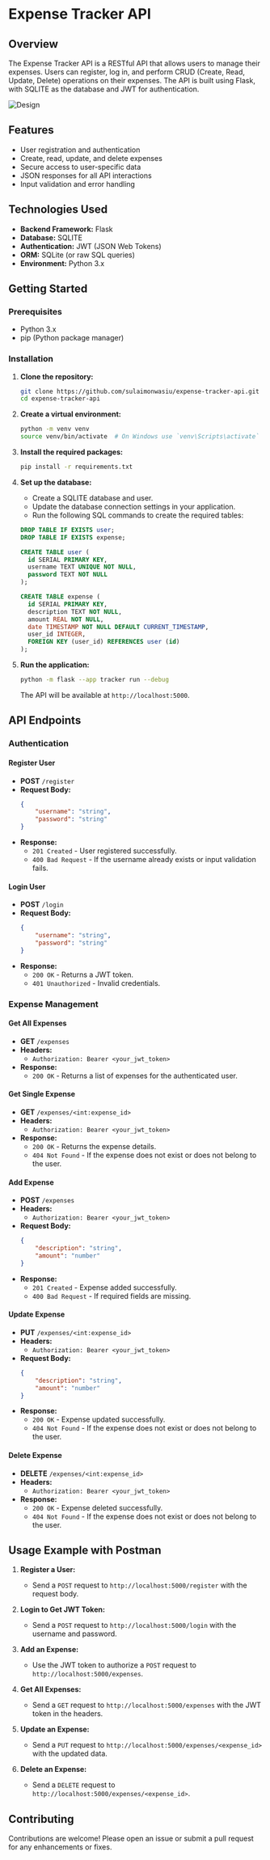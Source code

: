 # Expense Tracker API

## Overview

The Expense Tracker API is a RESTful API that allows users to manage their expenses. Users can register, log in, and perform CRUD (Create, Read, Update, Delete) operations on their expenses. The API is built using Flask, with SQLITE as the database and JWT for authentication.

![Design](./expense-tracker-design.png)

## Features

- User registration and authentication
- Create, read, update, and delete expenses
- Secure access to user-specific data
- JSON responses for all API interactions
- Input validation and error handling

## Technologies Used

- **Backend Framework:** Flask
- **Database:** SQLITE
- **Authentication:** JWT (JSON Web Tokens)
- **ORM:** SQLite (or raw SQL queries)
- **Environment:** Python 3.x

## Getting Started

### Prerequisites

- Python 3.x
- pip (Python package manager)

### Installation

1. **Clone the repository:**

   ```bash
   git clone https://github.com/sulaimonwasiu/expense-tracker-api.git
   cd expense-tracker-api
   ```

2. **Create a virtual environment:**

   ```bash
   python -m venv venv
   source venv/bin/activate  # On Windows use `venv\Scripts\activate`
   ```

3. **Install the required packages:**

   ```bash
   pip install -r requirements.txt
   ```

4. **Set up the database:**

   - Create a SQLITE database and user.
   - Update the database connection settings in your application.
   - Run the following SQL commands to create the required tables:

   ```sql
   DROP TABLE IF EXISTS user;
   DROP TABLE IF EXISTS expense;

   CREATE TABLE user (
     id SERIAL PRIMARY KEY,
     username TEXT UNIQUE NOT NULL,
     password TEXT NOT NULL
   );

   CREATE TABLE expense (
     id SERIAL PRIMARY KEY,
     description TEXT NOT NULL,
     amount REAL NOT NULL,
     date TIMESTAMP NOT NULL DEFAULT CURRENT_TIMESTAMP,
     user_id INTEGER,
     FOREIGN KEY (user_id) REFERENCES user (id)
   );
   ```

5. **Run the application:**

   ```bash
   python -m flask --app tracker run --debug
   ```

   The API will be available at `http://localhost:5000`.

## API Endpoints

### Authentication

#### Register User

- **POST** `/register`
- **Request Body:**
  ```json
  {
      "username": "string",
      "password": "string"
  }
  ```
- **Response:**
  - `201 Created` - User registered successfully.
  - `400 Bad Request` - If the username already exists or input validation fails.

#### Login User

- **POST** `/login`
- **Request Body:**
  ```json
  {
      "username": "string",
      "password": "string"
  }
  ```
- **Response:**
  - `200 OK` - Returns a JWT token.
  - `401 Unauthorized` - Invalid credentials.

### Expense Management

#### Get All Expenses

- **GET** `/expenses`
- **Headers:**
  - `Authorization: Bearer <your_jwt_token>`
- **Response:**
  - `200 OK` - Returns a list of expenses for the authenticated user.

#### Get Single Expense

- **GET** `/expenses/<int:expense_id>`
- **Headers:**
  - `Authorization: Bearer <your_jwt_token>`
- **Response:**
  - `200 OK` - Returns the expense details.
  - `404 Not Found` - If the expense does not exist or does not belong to the user.

#### Add Expense

- **POST** `/expenses`
- **Headers:**
  - `Authorization: Bearer <your_jwt_token>`
- **Request Body:**
  ```json
  {
      "description": "string",
      "amount": "number"
  }
  ```
- **Response:**
  - `201 Created` - Expense added successfully.
  - `400 Bad Request` - If required fields are missing.

#### Update Expense

- **PUT** `/expenses/<int:expense_id>`
- **Headers:**
  - `Authorization: Bearer <your_jwt_token>`
- **Request Body:**
  ```json
  {
      "description": "string",
      "amount": "number"
  }
  ```
- **Response:**
  - `200 OK` - Expense updated successfully.
  - `404 Not Found` - If the expense does not exist or does not belong to the user.

#### Delete Expense

- **DELETE** `/expenses/<int:expense_id>`
- **Headers:**
  - `Authorization: Bearer <your_jwt_token>`
- **Response:**
  - `200 OK` - Expense deleted successfully.
  - `404 Not Found` - If the expense does not exist or does not belong to the user.

## Usage Example with Postman

1. **Register a User:**
   - Send a `POST` request to `http://localhost:5000/register` with the request body.

2. **Login to Get JWT Token:**
   - Send a `POST` request to `http://localhost:5000/login` with the username and password.

3. **Add an Expense:**
   - Use the JWT token to authorize a `POST` request to `http://localhost:5000/expenses`.

4. **Get All Expenses:**
   - Send a `GET` request to `http://localhost:5000/expenses` with the JWT token in the headers.

5. **Update an Expense:**
   - Send a `PUT` request to `http://localhost:5000/expenses/<expense_id>` with the updated data.

6. **Delete an Expense:**
   - Send a `DELETE` request to `http://localhost:5000/expenses/<expense_id>`.

## Contributing

Contributions are welcome! Please open an issue or submit a pull request for any enhancements or fixes.

